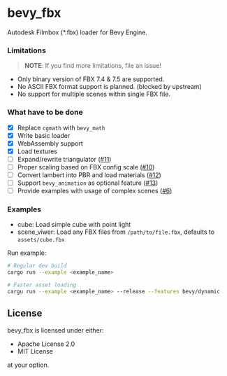 # bevy_fbx

Autodesk Filmbox (*.fbx) loader for Bevy Engine.

### Limitations

> **NOTE**: If you find more limitations, file an issue!

- Only binary version of FBX 7.4 & 7.5 are supported.
- No ASCII FBX format support is planned. (blocked by upstream)
- No support for multiple scenes within single FBX file.

### What have to be done

- [X] Replace `cgmath` with `bevy_math`
- [X] Write basic loader
- [X] WebAssembly support
- [X] Load textures
- [ ] Expand/rewrite triangulator ([#11](https://github.com/HeavyRain266/bevy_fbx/issues/11))
- [ ] Proper scaling based on FBX config scale ([#10](https://github.com/HeavyRain266/bevy_fbx/issues/10))
- [ ] Convert lambert into PBR and load materials ([#12](https://github.com/HeavyRain266/bevy_fbx/issues/12))
- [ ] Support `bevy_animation` as optional feature ([#13](https://github.com/HeavyRain266/bevy_fbx/issues/13))
- [ ] Provide examples with usage of complex scenes ([#6](https://github.com/HeavyRain266/bevy_fbx/issues/6))

### Examples

- cube: Load simple cube with point light
- scene_viwer: Load any FBX files from `/path/to/file.fbx`, defaults to `assets/cube.fbx`

Run example:

```sh
# Regular dev build
cargo run --example <example_name>

# Faster asset loading
cargu run --example <example_name> --release --features bevy/dynamic
```

## License

bevy_fbx is licensed under either:

- Apache License 2.0
- MIT License

at your option.
